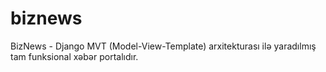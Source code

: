 # biznews
BizNews - Django MVT (Model-View-Template) arxitekturası ilə yaradılmış tam funksional xəbər portalıdır.
